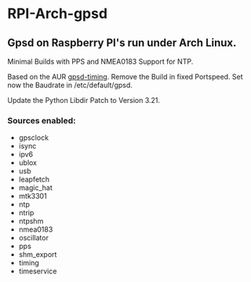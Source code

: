 # RPI-Arch-gpsd
## Gpsd on Raspberry PI's run under Arch Linux.
Minimal Builds with PPS and NMEA0183 Support for NTP.

Based on the AUR [gpsd-timing](https://aur.archlinux.org/packages/gpsd-timing/).
Remove the Build in fixed Portspeed.
Set now the Baudrate in /etc/default/gpsd.

Update the Python Libdir Patch to Version 3.21.

### Sources enabled:

* gpsclock
* isync
* ipv6
* ublox
* usb
* leapfetch
* magic_hat
* mtk3301
* ntp
* ntrip
* ntpshm
* nmea0183
* oscillator
* pps
* shm_export
* timing
* timeservice
